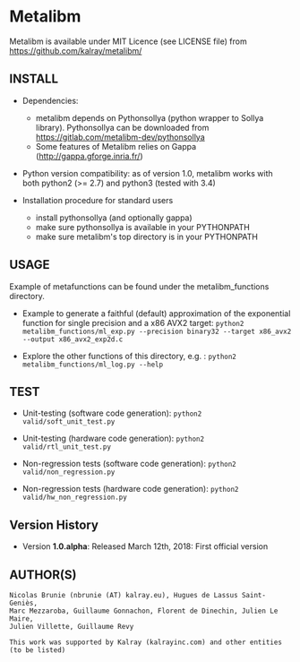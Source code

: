 # Metalibm

Metalibm is available under MIT Licence (see LICENSE file) from https://github.com/kalray/metalibm/

## INSTALL


* Dependencies:
    - metalibm depends on Pythonsollya (python wrapper to Sollya library). Pythonsollya can be downloaded from https://gitlab.com/metalibm-dev/pythonsollya
    - Some features of Metalibm relies on Gappa (http://gappa.gforge.inria.fr/)

* Python version compatibility: as of version 1.0, metalibm works with both python2 (>= 2.7) and python3 (tested with 3.4)


* Installation procedure for standard users
    - install pythonsollya (and optionally gappa)
    - make sure pythonsollya is available in your PYTHONPATH
    - make sure metalibm's top directory is in your PYTHONPATH

## USAGE
Example of metafunctions can be found under the metalibm_functions directory.

* Example to generate a faithful (default) approximation of the exponential function for single precision and a x86 AVX2 target:
```python2 metalibm_functions/ml_exp.py --precision binary32 --target x86_avx2 --output x86_avx2_exp2d.c ```

* Explore the other functions of this directory, e.g. :
``` python2 metalibm_functions/ml_log.py --help  ```


## TEST
* Unit-testing (software code generation):
  ``` python2 valid/soft_unit_test.py ```
* Unit-testing (hardware code generation):
  ``` python2 valid/rtl_unit_test.py ```

* Non-regression tests (software code generation):
  ``` python2 valid/non_regression.py ```
* Non-regression tests (hardware code generation):
  ``` python2 valid/hw_non_regression.py ```

## Version History

- Version **1.0.alpha**: Released March 12th, 2018: First official version



## AUTHOR(S)

    Nicolas Brunie (nbrunie (AT) kalray.eu), Hugues de Lassus Saint-Geniès,
    Marc Mezzaroba, Guillaume Gonnachon, Florent de Dinechin, Julien Le Maire,
    Julien Villette, Guillaume Revy

    This work was supported by Kalray (kalrayinc.com) and other entities
    (to be listed)
